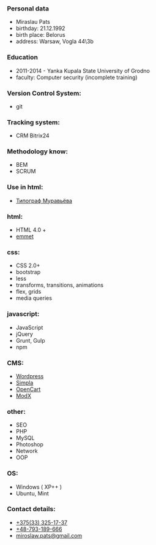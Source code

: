 ### Personal data
- Miraslau Pats
- birthday: 21.12.1992
- birth place: Belorus
- address: Warsaw, Vogla 44\3b

### Education
- 2011-2014  - Yanka Kupala State University of Grodno
- faculty: Computer security (incomplete training)

### Version Control System:
- git

### Tracking system:
-  CRM Bitrix24

### Methodology know:
- BEM
- SCRUM

### Use in html:
- [Типограф Муравьёва](http://mdash.ru)

### html:
- HTML 4.0 +
- [emmet](https://emmet.io)

### css:
- CSS 2.0+
- bootstrap
- less
- transforms, transitions, animations
- flex, grids
- media queries


### javascript:
- JavaScript
- jQuery
- Grunt, Gulp
- npm

### CMS:
- [Wordpress](https://wordpress.org)
- [Simpla](http://simplacms.ru)
- [OpenCart](https://www.opencart.com)
- [ModX](https://modx.com)

### other:
- SEO
- PHP
- MySQL
- Photoshop
- Network
- OOP

### OS:
- Windows ( XP++ )
- Ubuntu, Mint

### Contact details:
- [+375(33) 325-17-37](tel:+375333251737)
- [+48-793-189-666](tel:+48793189666)
- [miroslaw.pats@gmail.com](mailto:miroslaw.pats@gmail.com)
